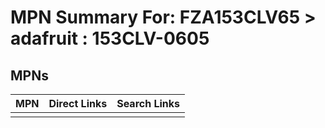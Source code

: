 



# MPN Summary For: FZA153CLV65 > adafruit : 153CLV-0605

## MPNs
  

|MPN|Direct Links|Search Links|
| :--- | :--- | :--- |
||||
